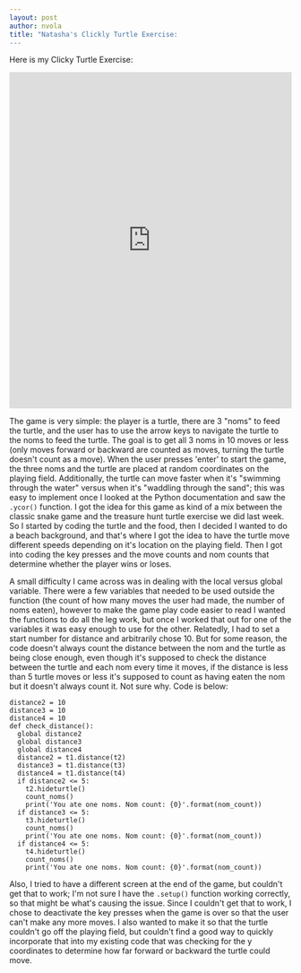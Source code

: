 ```yaml
---
layout: post
author: nvola
title: "Natasha's Clickly Turtle Exercise:
---
```


Here is my Clicky Turtle Exercise:


<iframe src="https://trinket.io/embed/python/3fce5e4d21?start=result" width="100%" height="600" frameborder="0" marginwidth="0" marginheight="0" allowfullscreen></iframe>


The game is very simple: the player is a turtle, there are 3 "noms" to feed the turtle, and the user has to use the arrow keys to navigate the turtle to the noms to feed the turtle. The goal is to get all 3 noms in 10 moves or less (only moves forward or backward are counted as moves, turning the turtle doesn't count as a move). When the user presses 'enter' to start the game, the three noms and the turtle are placed at random coordinates on the playing field. Additionally, the turtle can move faster when it's "swimming through the water" versus when it's "waddling through the sand"; this was easy to implement once I looked at the Python documentation and saw the ```.ycor()``` function. I got the idea for this game as kind of a mix between the classic snake game and the treasure hunt turtle exercise we did last week. So I started by coding the turtle and the food, then I decided I wanted to do a beach background, and that's where I got the idea to have the turtle move different speeds depending on it's location on the playing field. Then I got into coding the key presses and the move counts and nom counts that determine whether the player wins or loses.


A small difficulty I came across was in dealing with the local versus global variable. There were a few variables that needed to be used outside the function (the count of how many moves the user had made, the number of noms eaten), however to make the game play code easier to read I wanted the functions to do all the leg work, but once I worked that out for one of the variables it was easy enough to use for the other. Relatedly, I had to set a start number for distance and arbitrarily chose 10. But for some reason, the code doesn't always count the distance between the nom and the turtle as being close enough, even though it's supposed to check the distance between the turtle and each nom every time it moves, if the distance is less than 5 turtle moves or less it's supposed to count as having eaten the nom but it doesn't always count it. Not sure why. Code is below:

```
distance2 = 10
distance3 = 10
distance4 = 10
def check_distance():
  global distance2
  global distance3
  global distance4
  distance2 = t1.distance(t2)
  distance3 = t1.distance(t3)
  distance4 = t1.distance(t4)
  if distance2 <= 5:
    t2.hideturtle()
    count_noms()
    print('You ate one noms. Nom count: {0}'.format(nom_count))
  if distance3 <= 5:
    t3.hideturtle()
    count_noms()
    print('You ate one noms. Nom count: {0}'.format(nom_count))
  if distance4 <= 5:
    t4.hideturtle()
    count_noms()
    print('You ate one noms. Nom count: {0}'.format(nom_count))
```

Also, I tried to have a different screen at the end of the game, but couldn't get that to work; I'm not sure I have the ```.setup()``` function working correctly, so that might be what's causing the issue. Since I couldn't get that to work, I chose to deactivate the key presses when the game is over so  that the user can't make any more moves. I also wanted to make it so that the turtle couldn't go off the playing field, but couldn't find a good way to quickly incorporate that into my existing code that was checking for the y coordinates to determine how far forward or backward the turtle could move. 
